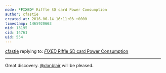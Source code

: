 ```yaml
---
node: *FIXED* Riffle SD card Power Consumption
author: cfastie
created_at: 2016-06-14 16:11:03 +0000
timestamp: 1465920663
nid: 13195
cid: 14761
uid: 554
---
```




[cfastie](../profile/cfastie) replying to: [*FIXED* Riffle SD card Power Consumption](../notes/kinasmith/06-14-2016/fixed-riffle-sd-card-power-consumption)

----
Great discovery. [@donblair](/profile/donblair) will be pleased.